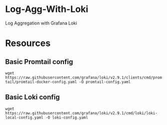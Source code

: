 # Log-Agg-With-Loki

Log Aggregation with Grafana Loki

# Resources

## Basic Promtail config

`wget https://raw.githubusercontent.com/grafana/loki/v2.9.1/clients/cmd/promtail/promtail-docker-config.yaml -O promtail-config.yaml`

## Basic Loki config

`wget https://raw.githubusercontent.com/grafana/loki/v2.9.1/cmd/loki/loki-local-config.yaml -O loki-config.yaml`
